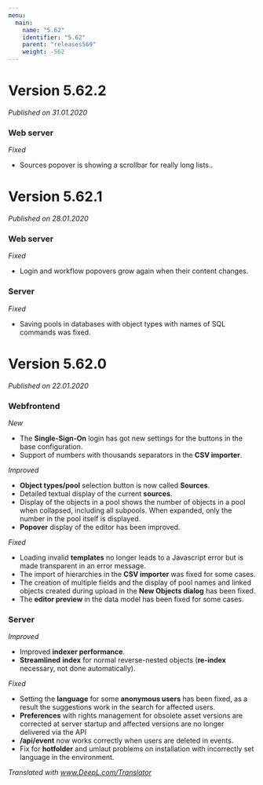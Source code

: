 ```yaml
---
menu:
  main:
    name: "5.62"
    identifier: "5.62"
    parent: "releases569"
    weight: -562
---
```


# Version 5.62.2

*Published on 31.01.2020*

### Web server

*Fixed*

- Sources popover is showing a scrollbar for really long lists..

# Version 5.62.1

*Published on 28.01.2020*

### Web server

*Fixed*

- Login and workflow popovers grow again when their content changes.

### Server

*Fixed*

- Saving pools in databases with object types with names of SQL commands was fixed.

# Version 5.62.0

*Published on 22.01.2020*

### Webfrontend

*New*

- The **Single-Sign-On** login has got new settings for the buttons in the base configuration.
- Support of numbers with thousands separators in the **CSV importer**.

*Improved*

- **Object types/pool** selection button is now called **Sources**.
- Detailed textual display of the current **sources**.
- Display of the objects in a pool shows the number of objects in a pool when collapsed, including all subpools. When expanded, only the number in the pool itself is displayed.
- **Popover** display of the editor has been improved.

*Fixed*

- Loading invalid **templates** no longer leads to a Javascript error but is made transparent in an error message.
- The import of hierarchies in the **CSV importer** was fixed for some cases.
- The creation of multiple fields and the display of pool names and linked objects created during upload in the **New Objects dialog** has been fixed.
- The **editor preview** in the data model has been fixed for some cases.

### Server

*Improved*

- Improved **indexer performance**.
- **Streamlined** **index** for normal reverse-nested objects (**re-index** necessary, not done automatically).

*Fixed*

- Setting the **language** for some **anonymous users** has been fixed, as a result the suggestions work in the search for affected users.
- **Preferences** with rights management for obsolete asset versions are corrected at server startup and affected versions are no longer delivered via the API
- **/api/event** now works correctly when users are deleted in events.
- Fix for **hotfolder** and umlaut problems on installation with incorrectly set language in the environment.

*Translated with www.DeepL.com/Translator*